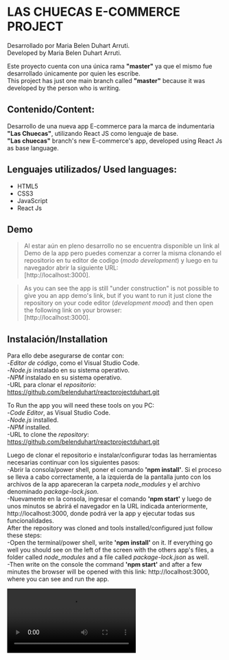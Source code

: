 # LAS CHUECAS E-COMMERCE PROJECT

Desarrollado por Maria Belen Duhart Arruti.<br>
Developed by Maria Belen Duhart Arruti.

Este proyecto cuenta con una única rama **"master"** ya que el mismo fue desarrollado únicamente por quien les escribe.<br>
This project has just one main branch called **"master"** because it was developed by the person who is writing.

## Contenido/Content:
Desarrollo de una nueva app E-commerce para la marca  de indumentaria **"Las Chuecas"**, utilizando React JS como lenguaje de base.<br>
**"Las chuecas"** branch's new E-commerce's app, developed using React Js as base language.

## Lenguajes utilizados/ Used languages:
 + HTML5
 + CSS3
 + JavaScript
 + React Js

## Demo
> Al estar aún en pleno desarrollo no se encuentra disponible un link al Demo de la app pero puedes comenzar a correr la misma clonando el repositorio en tu editor de codigo (_modo development_) y luego en tu navegador abrir la siguiente URL: <br>
[http://localhost:3000].

> As you can see the app is still "under construction" is not possible to give you an app demo's link, but if you want to run it just clone the repository on your code editor (_development mood_) and then open the following link on your browser:<br>
[http://localhost:3000].

## Instalación/Installation
Para ello debe asegurarse de contar con:<br>
-_Editor de código_, como el Visual Studio Code.<br>
-_Node.js_ instalado en su sistema operativo.<br>
-_NPM_ instalado en su sistema operativo.<br>
-URL para clonar el _repositorio_: https://github.com/belenduhart/reactprojectduhart.git <br>

To Run the app you will need these tools on you PC: <br>
-_Code Editor_, as Visual Studio Code.<br>
-_Node.js_ installed.<br>
-_NPM_ installed.<br>
-URL to clone the _repository_:  https://github.com/belenduhart/reactprojectduhart.git <br>


Luego de clonar el repositorio e instalar/configurar todas las herramientas necesarias continuar con los siguientes pasos: <br>
-Abrir la consola/power shell, poner el comando **'npm install'**. Si el proceso se lleva a cabo correctamente, a la izquierda de la pantalla junto con los archivos de la app apareceran la carpeta _node_modules_ y el archivo denominado _package-lock.json_. <br>
-Nuevamente en la consola, ingresar el comando **'npm start'** y luego de unos minutos se abrirá el navegador en la URL indicada anteriormente, http://localhost:3000, donde podrá ver la app y ejecutar todas sus funcionalidades. <br>
After the repository was cloned and tools installed/configured just follow these steps: <br>
-Open the terminal/power shell, write **'npm install'** on it. If everything go well you should see on the left of the screen with the others app's files, a folder called _node_modules_ and a file called _package-lock.json_ as well. <br>
-Then write on the console the command **'npm start'** and after a few minutes the browser will be opened with this link: http://localhost:3000, where you can see and run the app. <br>


<video src="https://loom.com/share/e1504f06347043878a4959e83956b0e8">
          
        
